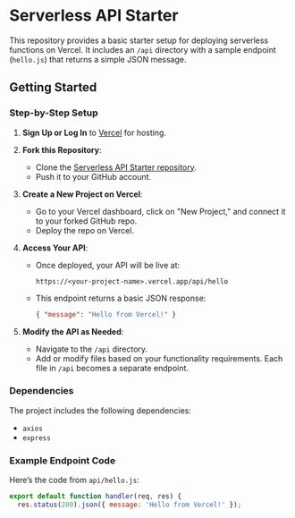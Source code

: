 # Serverless API Starter

This repository provides a basic starter setup for deploying serverless functions on Vercel. It includes an `/api` directory with a sample endpoint (`hello.js`) that returns a simple JSON message.

## Getting Started

### Step-by-Step Setup

1. **Sign Up or Log In** to [Vercel](https://vercel.com/) for hosting.
2. **Fork this Repository**:

   - Clone the [Serverless API Starter repository](https://github.com/divyaran7an/serverless-api-starter).
   - Push it to your GitHub account.

3. **Create a New Project on Vercel**:

   - Go to your Vercel dashboard, click on "New Project," and connect it to your forked GitHub repo.
   - Deploy the repo on Vercel.

4. **Access Your API**:

   - Once deployed, your API will be live at:
     ```
     https://<your-project-name>.vercel.app/api/hello
     ```
   - This endpoint returns a basic JSON response:
     ```json
     { "message": "Hello from Vercel!" }
     ```

5. **Modify the API as Needed**:
   - Navigate to the `/api` directory.
   - Add or modify files based on your functionality requirements. Each file in `/api` becomes a separate endpoint.

### Dependencies

The project includes the following dependencies:

- `axios`
- `express`

### Example Endpoint Code

Here’s the code from `api/hello.js`:

```javascript
export default function handler(req, res) {
  res.status(200).json({ message: 'Hello from Vercel!' });
```
